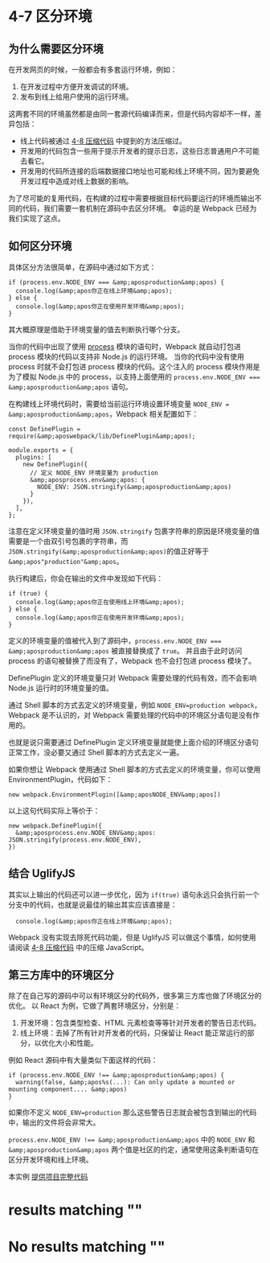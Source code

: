 
# 4-7 区分环境

## 为什么需要区分环境

在开发网页的时候，一般都会有多套运行环境，例如：

1. 在开发过程中方便开发调试的环境。
1. 发布到线上给用户使用的运行环境。

这两套不同的环境虽然都是由同一套源代码编译而来，但是代码内容却不一样，差异包括：

- 线上代码被通过 [4-8 压缩代码](4-8压缩代码.html) 中提到的方法压缩过。
- 开发用的代码包含一些用于提示开发者的提示日志，这些日志普通用户不可能去看它。
- 开发用的代码所连接的后端数据接口地址也可能和线上环境不同，因为要避免开发过程中造成对线上数据的影响。

为了尽可能的复用代码，在构建的过程中需要根据目标代码要运行的环境而输出不同的代码，我们需要一套机制在源码中去区分环境。
幸运的是 Webpack 已经为我们实现了这点。

## 如何区分环境

具体区分方法很简单，在源码中通过如下方式：

```
if (process.env.NODE_ENV === &amp;aposproduction&amp;apos) {
  console.log(&amp;apos你正在线上环境&amp;apos);
} else {
  console.log(&amp;apos你正在使用开发环境&amp;apos);
}

```

其大概原理是借助于环境变量的值去判断执行哪个分支。

当你的代码中出现了使用 [process](https://nodejs.org/api/process.html) 模块的语句时，Webpack 就自动打包进 process 模块的代码以支持非 Node.js 的运行环境。
当你的代码中没有使用 process 时就不会打包进 process 模块的代码。这个注入的 process 模块作用是为了模拟 Node.js 中的 process，以支持上面使用的 `process.env.NODE_ENV === &amp;aposproduction&amp;apos` 语句。

在构建线上环境代码时，需要给当前运行环境设置环境变量 `NODE_ENV = &amp;aposproduction&amp;apos`，Webpack 相关配置如下：

```
const DefinePlugin = require(&amp;aposwebpack/lib/DefinePlugin&amp;apos);

module.exports = {
  plugins: [
    new DefinePlugin({
      // 定义 NODE_ENV 环境变量为 production
      &amp;aposprocess.env&amp;apos: {
        NODE_ENV: JSON.stringify(&amp;aposproduction&amp;apos)
      }
    }),
  ],
};

```

> 
注意在定义环境变量的值时用 `JSON.stringify` 包裹字符串的原因是环境变量的值需要是一个由双引号包裹的字符串，而 `JSON.stringify(&amp;aposproduction&amp;apos)`的值正好等于`&amp;apos"production"&amp;apos`。


执行构建后，你会在输出的文件中发现如下代码：

```
if (true) {
  console.log(&amp;apos你正在使用线上环境&amp;apos);
} else {
  console.log(&amp;apos你正在使用开发环境&amp;apos);
}

```

定义的环境变量的值被代入到了源码中，`process.env.NODE_ENV === &amp;aposproduction&amp;apos` 被直接替换成了 `true`。
并且由于此时访问 process 的语句被替换了而没有了，Webpack 也不会打包进 process 模块了。

DefinePlugin 定义的环境变量只对 Webpack 需要处理的代码有效，而不会影响 Node.js 运行时的环境变量的值。

通过 Shell 脚本的方式去定义的环境变量，例如 `NODE_ENV=production webpack`，Webpack 是不认识的，对 Webpack 需要处理的代码中的环境区分语句是没有作用的。

也就是说只需要通过 DefinePlugin 定义环境变量就能使上面介绍的环境区分语句正常工作，没必要又通过 Shell 脚本的方式去定义一遍。

如果你想让 Webpack 使用通过 Shell 脚本的方式去定义的环境变量，你可以使用 EnvironmentPlugin，代码如下：

```
new webpack.EnvironmentPlugin([&amp;aposNODE_ENV&amp;apos])

```

以上这句代码实际上等价于：

```
new webpack.DefinePlugin({
  &amp;aposprocess.env.NODE_ENV&amp;apos: JSON.stringify(process.env.NODE_ENV),
})

```

## 结合 UglifyJS

其实以上输出的代码还可以进一步优化，因为 `if(true)` 语句永远只会执行前一个分支中的代码，也就是说最佳的输出其实应该直接是：

```
  console.log(&amp;apos你正在线上环境&amp;apos);

```

Webpack 没有实现去除死代码功能，但是 UglifyJS 可以做这个事情，如何使用请阅读 [4-8 压缩代码](4-8压缩代码.html) 中的压缩 JavaScript。

## 第三方库中的环境区分

除了在自己写的源码中可以有环境区分的代码外，很多第三方库也做了环境区分的优化。
以 React 为例，它做了两套环境区分，分别是：

1. 开发环境：包含类型检查、HTML 元素检查等等针对开发者的警告日志代码。
1. 线上环境：去掉了所有针对开发者的代码，只保留让 React 能正常运行的部分，以优化大小和性能。

例如 React 源码中有大量类似下面这样的代码：

```
if (process.env.NODE_ENV !== &amp;aposproduction&amp;apos) {
  warning(false, &amp;apos%s(...): Can only update a mounted or mounting component.... &amp;apos)
}

```

如果你不定义 `NODE_ENV=production` 那么这些警告日志就会被包含到输出的代码中，输出的文件将会非常大。

`process.env.NODE_ENV !== &amp;aposproduction&amp;apos` 中的 `NODE_ENV` 和 `&amp;aposproduction&amp;apos` 两个值是社区的约定，通常使用这条判断语句在区分开发环境和线上环境。

> 
本实例 [提供项目完整代码](http://webpack.wuhaolin.cn/4-7区分环境.zip)


#  results matching ""

# No results matching ""
